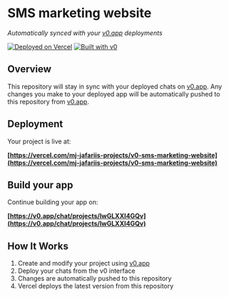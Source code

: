 # SMS marketing website

*Automatically synced with your [v0.app](https://v0.app) deployments*

[![Deployed on Vercel](https://img.shields.io/badge/Deployed%20on-Vercel-black?style=for-the-badge&logo=vercel)](https://vercel.com/mj-jafariis-projects/v0-sms-marketing-website)
[![Built with v0](https://img.shields.io/badge/Built%20with-v0.app-black?style=for-the-badge)](https://v0.app/chat/projects/lwGLXXI4GQv)

## Overview

This repository will stay in sync with your deployed chats on [v0.app](https://v0.app).
Any changes you make to your deployed app will be automatically pushed to this repository from [v0.app](https://v0.app).

## Deployment

Your project is live at:

**[https://vercel.com/mj-jafariis-projects/v0-sms-marketing-website](https://vercel.com/mj-jafariis-projects/v0-sms-marketing-website)**

## Build your app

Continue building your app on:

**[https://v0.app/chat/projects/lwGLXXI4GQv](https://v0.app/chat/projects/lwGLXXI4GQv)**

## How It Works

1. Create and modify your project using [v0.app](https://v0.app)
2. Deploy your chats from the v0 interface
3. Changes are automatically pushed to this repository
4. Vercel deploys the latest version from this repository